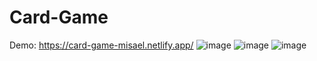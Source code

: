 # Card-Game
Demo: https://card-game-misael.netlify.app/
![image](https://github.com/Misael00103/Card-Game/assets/68718644/b7676461-e3f3-43ba-ad2a-0a30d709be47)
![image](https://github.com/Misael00103/Card-Game/assets/68718644/a15aff50-15c1-4d94-87b1-b398edbf8c2a)
![image](https://github.com/Misael00103/Card-Game/assets/68718644/b6f85920-ea54-4b64-8310-388cf48c03c3)

